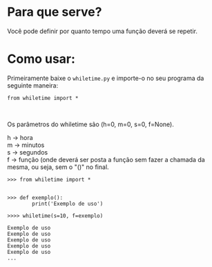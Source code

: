 # Para que serve?

Você pode definir por quanto tempo uma função deverá se repetir.


# Como usar:

Primeiramente baixe o `whiletime.py` e importe-o no seu programa da seguinte maneira:

```
from whiletime import *
```
<br />

Os parâmetros do whiletime são (h=0, m=0, s=0, f=None).

h -> hora <br />
m -> minutos <br />
s -> segundos <br />
f -> função (onde deverá ser posta a função sem fazer a chamada da mesma, ou seja, sem o "()" no final. <br />


```
>>> from whiletime import *


>>> def exemplo():
        print('Exemplo de uso')
    
>>>> whiletime(s=10, f=exemplo)
 
Exemplo de uso
Exemplo de uso
Exemplo de uso
Exemplo de uso
Exemplo de uso
...
```
